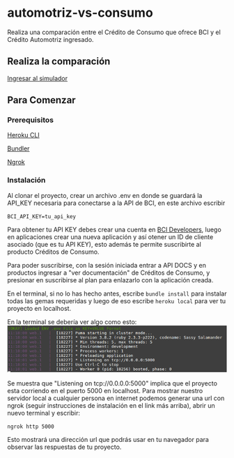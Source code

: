 # automotriz-vs-consumo

Realiza una comparación entre el Crédito de Consumo que ofrece BCI y el Crédito Automotriz ingresado.

## Realiza la comparación

[Ingresar al simulador](https://form-compare.herokuapp.com/simulacion)


## Para Comenzar

### Prerequisitos

[Heroku CLI](https://devcenter.heroku.com/articles/heroku-cli)

[Bundler](http://bundler.io/)

[Ngrok](https://ngrok.com/download)


### Instalación

Al clonar el proyecto, crear un archivo .env en donde se guardará la API_KEY necesaria para conectarse a la API de BCI, en este archivo escribir

```
BCI_API_KEY=tu_api_key
```

Para obtener tu API KEY debes crear una cuenta en [BCI Developers](https://developers.bci.cl), luego en aplicaciones crear una nueva aplicación y así otener un ID de cliente asociado (que es tu API KEY), esto además te permite suscribirte al producto Créditos de Consumo.

Para poder suscribirse, con la sesión iniciada entrar a API DOCS y en productos ingresar a "ver documentación" de Créditos de Consumo, y presionar en suscribirse al plan para enlazarlo con la aplicación creada.

En el terminal, si no lo has hecho antes, escribe `bundle install` para instalar todas las gemas requeridas y luego de eso escribe `heroku local` para ver tu proyecto en localhost.

En la terminal se debería ver algo como esto:
![heroku](./images/heroku.png)

Se muestra que "Listening on tcp://0.0.0.0:5000" implica que el proyecto esta corriendo en el puerto 5000 en localhost. Para mostrar nuestro servidor local a cualquier persona en internet podemos generar una url con ngrok (seguir instrucciones de instalación en el link más arriba), abrir un nuevo terminal y escribir:

```
ngrok http 5000
```

Esto mostrará una dirección url que podrás usar en tu navegador para observar las respuestas de tu proyecto.
